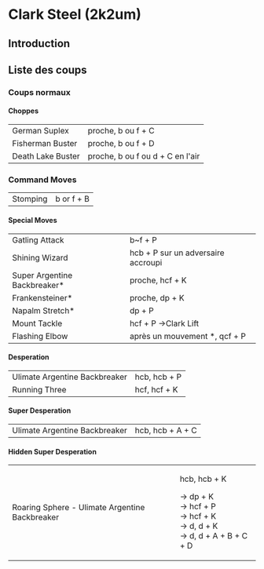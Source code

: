 # Clark Steel (2k2um)

## Introduction

## Liste des coups

### Coups normaux

#### Choppes

|                   |                                  |
|-------------------|----------------------------------|
| German Suplex     | proche, b ou f + C               |
| Fisherman Buster  | proche, b ou f + D               |
| Death Lake Buster | proche, b ou f ou d + C en l'air |

### Command Moves

|          |            |
|----------|------------|
| Stomping | b or f + B |

#### Special Moves

|                               |                                    |
|-------------------------------|------------------------------------|
| Gatling Attack                | b\~f + P                           |
| Shining Wizard                | hcb + P sur un adversaire accroupi |
| Super Argentine Backbreaker\* | proche, hcf + K                    |
| Frankensteiner\*              | proche, dp + K                     |
| Napalm Stretch\*              | dp + P                             |
| Mount Tackle                  | hcf + P -\>Clark Lift              |
| Flashing Elbow                | après un mouvement \*, qcf + P     |

#### Desperation

|                               |              |
|-------------------------------|--------------|
| Ulimate Argentine Backbreaker | hcb, hcb + P |
| Running Three                 | hcf, hcf + K |

#### Super Desperation

|                               |                  |
|-------------------------------|------------------|
| Ulimate Argentine Backbreaker | hcb, hcb + A + C |

#### Hidden Super Desperation

<table>
<tbody>
<tr class="odd">
<td><p>Roaring Sphere - Ulimate Argentine Backbreaker</p></td>
<td><p>hcb, hcb + K</p>
<p>-&gt; dp + K<br />
-&gt; hcf + P<br />
-&gt; hcf + K<br />
-&gt; d, d + K<br />
-&gt; d, d + A + B + C + D</p></td>
</tr>
</tbody>
</table>
